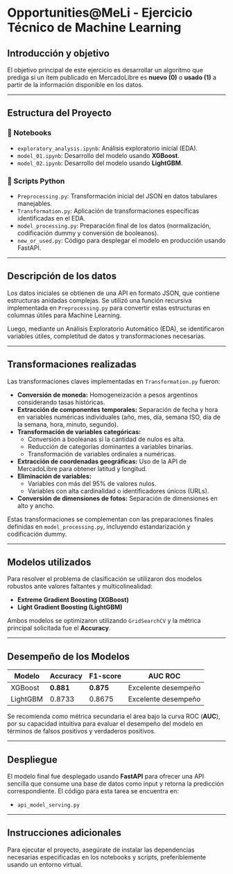# Opportunities@MeLi - Ejercicio Técnico de Machine Learning

## Introducción y objetivo
El objetivo principal de este ejercicio es desarrollar un algoritmo que prediga si un ítem publicado en MercadoLibre es **nuevo (0)** o **usado (1)** a partir de la información disponible en los datos.

---

## Estructura del Proyecto

### 📁 Notebooks
- `exploratory_analysis.ipynb`: Análisis exploratorio inicial (EDA).
- `model_01.ipynb`: Desarrollo del modelo usando **XGBoost**.
- `model_02.ipynb`: Desarrollo del modelo usando **LightGBM**.

### 📁 Scripts Python
- `Preprocessing.py`: Transformación inicial del JSON en datos tabulares manejables.
- `Transformation.py`: Aplicación de transformaciones específicas identificadas en el EDA.
- `model_processing.py`: Preparación final de los datos (normalización, codificación dummy y conversión de booleanos).
- `new_or_used.py`: Código para desplegar el modelo en producción usando FastAPI.

---

## Descripción de los datos
Los datos iniciales se obtienen de una API en formato JSON, que contiene estructuras anidadas complejas. Se utilizó una función recursiva implementada en `Preprocessing.py` para convertir estas estructuras en columnas útiles para Machine Learning.

Luego, mediante un Análisis Exploratorio Automático (EDA), se identificaron variables útiles, completitud de datos y transformaciones necesarias.

---

## Transformaciones realizadas
Las transformaciones claves implementadas en `Transformation.py` fueron:

- **Conversión de moneda:** Homogeneización a pesos argentinos considerando tasas históricas.
- **Extracción de componentes temporales:** Separación de fecha y hora en variables numéricas individuales (año, mes, día, semana ISO, día de la semana, hora, minuto, segundo).
- **Transformación de variables categóricas:**
  - Conversión a booleanas si la cantidad de nulos es alta.
  - Reducción de categorías dominantes a variables binarias.
  - Transformación de variables ordinales a numéricas.
- **Extracción de coordenadas geográficas:** Uso de la API de MercadoLibre para obtener latitud y longitud.
- **Eliminación de variables:**
  - Variables con más del 95% de valores nulos.
  - Variables con alta cardinalidad o identificadores únicos (URLs).
- **Conversión de dimensiones de fotos:** Separación de dimensiones en alto y ancho.

Estas transformaciones se complementan con las preparaciones finales definidas en `model_processing.py`, incluyendo estandarización y codificación dummy.

---

## Modelos utilizados
Para resolver el problema de clasificación se utilizaron dos modelos robustos ante valores faltantes y multicolinealidad:

- **Extreme Gradient Boosting (XGBoost)**
- **Light Gradient Boosting (LightGBM)**

Ambos modelos se optimizaron utilizando `GridSearchCV` y la métrica principal solicitada fue el **Accuracy**.

---

## Desempeño de los Modelos

| Modelo          | Accuracy | F1-score | AUC ROC |
|-----------------|----------|----------|---------|
| XGBoost         | **0.881**    | **0.875**    | Excelente desempeño |
| LightGBM        | 0.8733   | 0.8675   | Excelente desempeño |

Se recomienda como métrica secundaria el área bajo la curva ROC (**AUC**), por su capacidad intuitiva para evaluar el desempeño del modelo en términos de falsos positivos y verdaderos positivos.

---

## Despliegue
El modelo final fue desplegado usando **FastAPI** para ofrecer una API sencilla que consume una base de datos como input y retorna la predicción correspondiente. El código para esta tarea se encuentra en:

- `api_model_serving.py`

---

## Instrucciones adicionales
Para ejecutar el proyecto, asegúrate de instalar las dependencias necesarias especificadas en los notebooks y scripts, preferiblemente usando un entorno virtual.
